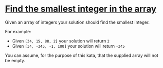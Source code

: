# [Find the smallest integer in the array](https://www.codewars.com/kata/55a2d7ebe362935a210000b2)
Given an array of integers your solution should find the smallest integer. 

For example:

- Given `[34, 15, 88, 2]` your solution will return `2`
- Given `[34, -345, -1, 100]` your solution will return `-345`

You can assume, for the purpose of this kata, that the supplied array will not be empty.
